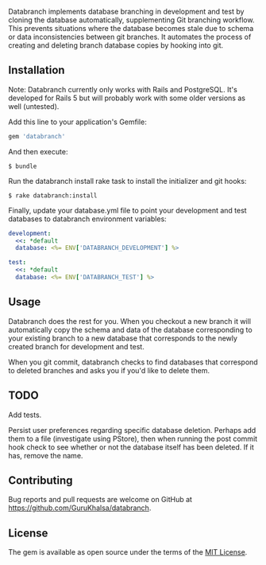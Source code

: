 Databranch implements database branching in development and test by cloning the database automatically, supplementing Git branching workflow. This prevents situations where the database becomes stale due to schema or data inconsistencies between git branches. It automates the process of creating and deleting branch database copies by hooking into git.


## Installation

Note:  Databranch currently only works with Rails and PostgreSQL.  It's developed for Rails 5 but will probably work with some older versions as well (untested).

Add this line to your application's Gemfile:

```ruby
gem 'databranch'
```

And then execute:

    $ bundle

Run the databranch install rake task to install the initializer and git hooks:

    $ rake databranch:install

Finally, update your database.yml file to point your development and test databases to databranch environment variables: 

```yaml
development:
  <<: *default
  database: <%= ENV['DATABRANCH_DEVELOPMENT'] %>

test:
  <<: *default
  database: <%= ENV['DATABRANCH_TEST'] %>
```


## Usage

Databranch does the rest for you.  When you checkout a new branch it will automatically copy the schema and data of the database corresponding to your existing branch to a new database that corresponds to the newly created branch for development and test.  

When you git commit, databranch checks to find databases that correspond to deleted branches and asks you if you'd like to delete them.


## TODO

Add tests.

Persist user preferences regarding specific database deletion.  Perhaps add them to a file (investigate using PStore), then when running the post commit hook check to see whether or not the database itself has been deleted.  If it has, remove the name.


## Contributing

Bug reports and pull requests are welcome on GitHub at https://github.com/GuruKhalsa/databranch.


## License

The gem is available as open source under the terms of the [MIT License](http://opensource.org/licenses/MIT).

